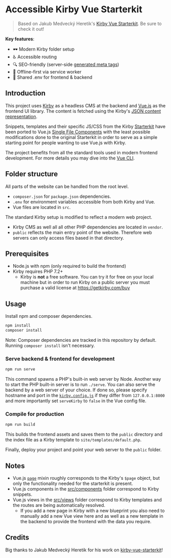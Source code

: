 # Accessible Kirby Vue Starterkit

> Based on Jakub Medvecký Heretik's [Kirby Vue Starterkit](https://github.com/jmheretik/kirby-vue-starterkit). Be sure to check it out!

**Key features**:
- 🕶 Modern Kirby folder setup
- ♿ Accessible routing
- 🔍 SEO-friendly (server-side [generated meta tags](site/snippets/meta.php))
- 🔌 Offline-first via service worker
- 🤝 Shared .env for frontend & backend

## Introduction

This project uses [Kirby](https://getkirby.com/) as a headless CMS at the backend and [Vue.js](https://vuejs.org/) as the frontend UI library. The content is fetched using the Kirby's [JSON content representation](https://getkirby.com/docs/guide/templates/content-representations).

Snippets, templates and their specific JS/CSS from the Kirby [Starterkit](https://github.com/getkirby/starterkit) have been ported to Vue.js [Single File Components](https://vuejs.org/v2/guide/single-file-components.html) with the least possible modifications done to the original Starterkit in order to serve as a simple starting point for people wanting to use Vue.js with Kirby.

The project benefits from all the standard tools used in modern frontend development. For more details you may dive into the [Vue CLI](https://cli.vuejs.org/).

## Folder structure

All parts of the website can be handled from the root level.
  - `composer.json` for `package.json` dependencies.
  - `.env` for environment variables accessible from both Kirby and Vue.
  - Vue files are located in `src`.

The standard Kirby setup is modified to reflect a modern web project.
- Kirby CMS as well all all other PHP dependencies are located in `vendor`.
- `public` reflects the main entry point of the website. Therefore web servers can only access files based in that directory.

## Prerequisites

- Node.js with npm (only required to build the frontend)
- Kirby requires PHP 7.2+
  - Kirby is **not** a free software. You can try it for free on your local machine but in order to run Kirby on a public server you must purchase a valid license at https://getkirby.com/buy

## Usage

Install npm and composer dependencies.

```bash
npm install
composer install
```

Note: Composer dependencies are tracked in this repository by default. Running `composer install` isn't necessary.

### Serve backend & frontend for development

```bash
npm run serve
```

This command spawns a PHP's built-in web server by Node. Another way to start the PHP built-in server is to run `./serve`. You can also serve the backend by a web server of your choice. If done so, please specify hostname and port in the [`kirby.config.js`](kirby.config.js) if they differ from `127.0.0.1:8000` and more importantly set `serveKirby` to `false` in the Vue config file.

### Compile for production

```bash
npm run build
```

This builds the frontend assets and saves them to the `public` directory and the index file as a Kirby template to `site/templates/default.php`.

Finally, deploy your project and point your web server to the `public` folder.

## Notes

- Vue.js [`page`](src/components/mixins/page.js) mixin roughly corresponds to the Kirby's `$page` object, but only the functionality needed for the starterkit is present.
- Vue.js components in the [src/components](src/components) folder correspond to Kirby snippets.
- Vue.js views in the [src/views](src/views) folder correspond to Kirby templates and the routes are being automatically resolved.
  - If you add a new page in Kirby with a new blueprint you also need to manually add a new Vue view here and as well as a new template in the backend to provide the frontend with the data you require.

## Credits

Big thanks to Jakub Medvecký Heretik for his work on [kirby-vue-starterkit](https://github.com/jmheretik/kirby-vue-starterkit)!
